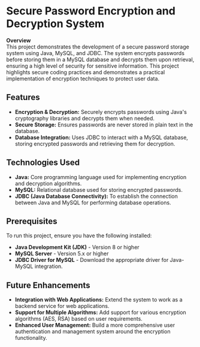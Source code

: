 
# Secure Password Encryption and Decryption System

**Overview**  
This project demonstrates the development of a secure password storage system using Java, MySQL, and JDBC. The system encrypts passwords before storing them in a MySQL database and decrypts them upon retrieval, ensuring a high level of security for sensitive information. This project highlights secure coding practices and demonstrates a practical implementation of encryption techniques to protect user data.


## Features
- **Encryption & Decryption:** Securely encrypts passwords using Java's cryptography libraries and decrypts them when needed.
- **Secure Storage:** Ensures passwords are never stored in plain text in the database.
- **Database Integration:** Uses JDBC to interact with a MySQL database, storing encrypted passwords and retrieving them for decryption.
## Technologies Used
- **Java:** Core programming language used for implementing encryption and decryption algorithms.
- **MySQL:** Relational database used for storing encrypted passwords.
- **JDBC (Java Database Connectivity):** To establish the connection between Java and MySQL for performing database operations.
## Prerequisites
To run this project, ensure you have the following installed:
- **Java Development Kit (JDK)** - Version 8 or higher
- **MySQL Server** - Version 5.x or higher
- **JDBC Driver for MySQL** - Download the appropriate driver for Java-MySQL integration.
## Future Enhancements
- **Integration with Web Applications:**   Extend the system to work as a backend service for web applications.
- **Support for Multiple Algorithms:** Add support for various encryption algorithms (AES, RSA) based on user requirements.
- **Enhanced User Management:** Build a more comprehensive user authentication and management system around the encryption functionality.